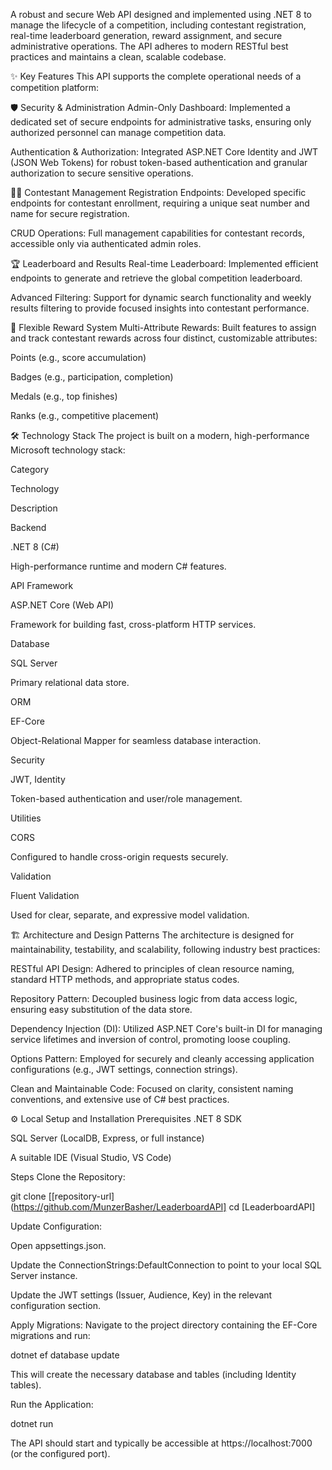 A robust and secure Web API designed and implemented using .NET 8 to manage the lifecycle of a competition, including contestant registration, real-time leaderboard generation, reward assignment, and secure administrative operations. The API adheres to modern RESTful best practices and maintains a clean, scalable codebase.

✨ Key Features
This API supports the complete operational needs of a competition platform:

🛡️ Security & Administration
Admin-Only Dashboard: Implemented a dedicated set of secure endpoints for administrative tasks, ensuring only authorized personnel can manage competition data.

Authentication & Authorization: Integrated ASP.NET Core Identity and JWT (JSON Web Tokens) for robust token-based authentication and granular authorization to secure sensitive operations.

🧑‍💻 Contestant Management
Registration Endpoints: Developed specific endpoints for contestant enrollment, requiring a unique seat number and name for secure registration.

CRUD Operations: Full management capabilities for contestant records, accessible only via authenticated admin roles.

🏆 Leaderboard and Results
Real-time Leaderboard: Implemented efficient endpoints to generate and retrieve the global competition leaderboard.

Advanced Filtering: Support for dynamic search functionality and weekly results filtering to provide focused insights into contestant performance.

🥇 Flexible Reward System
Multi-Attribute Rewards: Built features to assign and track contestant rewards across four distinct, customizable attributes:

Points (e.g., score accumulation)

Badges (e.g., participation, completion)

Medals (e.g., top finishes)

Ranks (e.g., competitive placement)

🛠️ Technology Stack
The project is built on a modern, high-performance Microsoft technology stack:

Category

Technology

Description

Backend

.NET 8 (C#)

High-performance runtime and modern C# features.

API Framework

ASP.NET Core (Web API)

Framework for building fast, cross-platform HTTP services.

Database

SQL Server

Primary relational data store.

ORM

EF-Core

Object-Relational Mapper for seamless database interaction.

Security

JWT, Identity

Token-based authentication and user/role management.

Utilities

CORS

Configured to handle cross-origin requests securely.

Validation

Fluent Validation

Used for clear, separate, and expressive model validation.

🏗️ Architecture and Design Patterns
The architecture is designed for maintainability, testability, and scalability, following industry best practices:

RESTful API Design: Adhered to principles of clean resource naming, standard HTTP methods, and appropriate status codes.

Repository Pattern: Decoupled business logic from data access logic, ensuring easy substitution of the data store.

Dependency Injection (DI): Utilized ASP.NET Core's built-in DI for managing service lifetimes and inversion of control, promoting loose coupling.

Options Pattern: Employed for securely and cleanly accessing application configurations (e.g., JWT settings, connection strings).

Clean and Maintainable Code: Focused on clarity, consistent naming conventions, and extensive use of C# best practices.

⚙️ Local Setup and Installation
Prerequisites
.NET 8 SDK

SQL Server (LocalDB, Express, or full instance)

A suitable IDE (Visual Studio, VS Code)

Steps
Clone the Repository:

git clone [[repository-url](https://github.com/MunzerBasher/LeaderboardAPI]
cd [LeaderboardAPI]

Update Configuration:

Open appsettings.json.

Update the ConnectionStrings:DefaultConnection to point to your local SQL Server instance.

Update the JWT settings (Issuer, Audience, Key) in the relevant configuration section.

Apply Migrations:
Navigate to the project directory containing the EF-Core migrations and run:

dotnet ef database update

This will create the necessary database and tables (including Identity tables).

Run the Application:

dotnet run

The API should start and typically be accessible at https://localhost:7000 (or the configured port).
